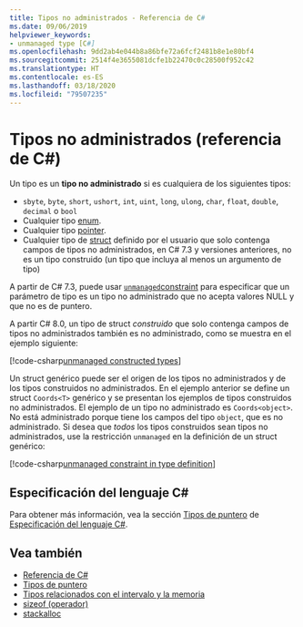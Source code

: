 ```yaml
---
title: Tipos no administrados - Referencia de C#
ms.date: 09/06/2019
helpviewer_keywords:
- unmanaged type [C#]
ms.openlocfilehash: 9dd2ab4e044b8a86bfe72a6fcf2481b8e1e80bf4
ms.sourcegitcommit: 2514f4e3655081dcfe1b22470c0c28500f952c42
ms.translationtype: HT
ms.contentlocale: es-ES
ms.lasthandoff: 03/18/2020
ms.locfileid: "79507235"
---
```

# <a name="unmanaged-types-c-reference"></a>Tipos no administrados (referencia de C#)

Un tipo es un **tipo no administrado** si es cualquiera de los siguientes tipos:

- `sbyte`, `byte`, `short`, `ushort`, `int`, `uint`, `long`, `ulong`, `char`, `float`, `double`, `decimal` o `bool`
- Cualquier tipo [enum](enum.md).
- Cualquier tipo [pointer](../../programming-guide/unsafe-code-pointers/pointer-types.md).
- Cualquier tipo de [struct](struct.md) definido por el usuario que solo contenga campos de tipos no administrados, en C# 7.3 y versiones anteriores, no es un tipo construido (un tipo que incluya al menos un argumento de tipo)

A partir de C# 7.3, puede usar [`unmanaged`constraint](../../programming-guide/generics/constraints-on-type-parameters.md#unmanaged-constraint) para especificar que un parámetro de tipo es un tipo no administrado que no acepta valores NULL y que no es de puntero.

A partir C# 8.0, un tipo de struct *construido* que solo contenga campos de tipos no administrados también es no administrado, como se muestra en el ejemplo siguiente:

[!code-csharp[unmanaged constructed types](snippets/UnmanagedTypes.cs#ProgramExample)]

Un struct genérico puede ser el origen de los tipos no administrados y de los tipos construidos no administrados. En el ejemplo anterior se define un struct `Coords<T>` genérico y se presentan los ejemplos de tipos construidos no administrados. El ejemplo de un tipo no administrado es `Coords<object>`. No está administrado porque tiene los campos del tipo `object`, que es no administrado. Si desea que *todos* los tipos construidos sean tipos no administrados, use la restricción `unmanaged` en la definición de un struct genérico:

[!code-csharp[unmanaged constraint in type definition](snippets/UnmanagedTypes.cs#AlwaysUnmanaged)]

## <a name="c-language-specification"></a>Especificación del lenguaje C#

Para obtener más información, vea la sección [Tipos de puntero](~/_csharplang/spec/unsafe-code.md#pointer-types) de [Especificación del lenguaje C#](~/_csharplang/spec/introduction.md).

## <a name="see-also"></a>Vea también

- [Referencia de C#](../index.md)
- [Tipos de puntero](../../programming-guide/unsafe-code-pointers/pointer-types.md)
- [Tipos relacionados con el intervalo y la memoria](../../../standard/memory-and-spans/index.md)
- [sizeof (operador)](../operators/sizeof.md)
- [stackalloc](../operators/stackalloc.md)

